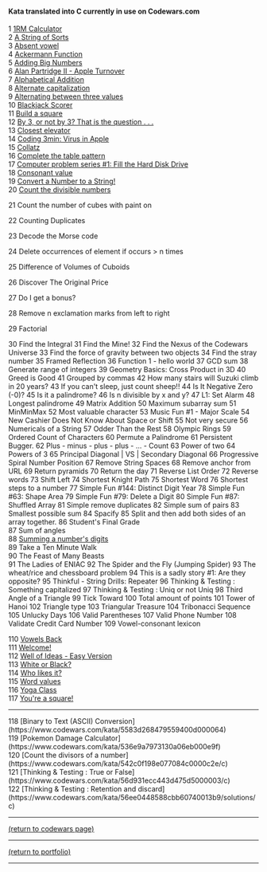 <!-- For more details see [GitHub Flavored Markdown](https://guides.github.com/features/mastering-markdown/). -->

#### Kata translated into C currently in use on Codewars.com

<!-- eventually these could be ranked by solves and live updated -->
<!-- <a href="http://example.com/" target="_blank">Hello, world!</a> -->
<!-- [1RM Calculator](https://www.codewars.com/kata/595bbea8a930ac0b91000130){:target="_blank"} -->

1 [1RM Calculator](https://www.codewars.com/kata/595bbea8a930ac0b91000130)<br>
2 [A String of Sorts](https://www.codewars.com/kata/536c6b8749aa8b3c2600029a)<br>
3 [Absent vowel](https://www.codewars.com/kata/56414fdc6488ee99db00002c)<br>
4 [Ackermann Function](https://www.codewars.com/kata/53ad69892a27079b34000bd9)<br>
5 [Adding Big Numbers](https://www.codewars.com/kata/55c11989e13716e35f000013)<br>
6 [Alan Partridge II - Apple Turnover](https://www.codewars.com/kata/580a094553bd9ec5d800007d)<br>
7 [Alphabetical Addition](https://www.codewars.com/kata/5d50e3914861a500121e1958)<br>
8 [Alternate capitalization](https://www.codewars.com/kata/59cfc000aeb2844d16000075)<br>
9 [Alternating between three values](https://www.codewars.com/kata/596776fbb4f24d0d82000141)<br>
10 [Blackjack Scorer](https://www.codewars.com/kata/534ffb35edb1241eda0015fe)<br>
11 [Build a square](https://www.codewars.com/kata/59a96d71dbe3b06c0200009c/c)<br>
12 [By 3, or not by 3? That is the question . . .](https://www.codewars.com/kata/59f7fc109f0e86d705000043/c)<br>
13 [Closest elevator](https://www.codewars.com/kata/5c374b346a5d0f77af500a5a/c)<br>
14 [Coding 3min: Virus in Apple](https://www.codewars.com/kata/5700af83d1acef83fd000048/c)<br>
15 [Collatz](https://www.codewars.com/kata/5286b2e162056fd0cb000c20/c)<br>
16 [Complete the table pattern](https://www.codewars.com/kata/5827e2efc983ca6f230000e0/c)<br>
17 [Computer problem series #1: Fill the Hard Disk Drive](https://www.codewars.com/kata/5d49c93d089c6e000ff8428c/c)<br>
18 [Consonant value](https://www.codewars.com/kata/59c633e7dcc4053512000073/c)<br>
19 [Convert a Number to a String!](https://www.codewars.com/kata/5265326f5fda8eb1160004c8/c)<br>
20 [Count the divisible numbers](https://www.codewars.com/kata/55a5c82cd8e9baa49000004c/c)<br>

21 Count the number of cubes with paint on

22 Counting Duplicates

23 Decode the Morse code 

24 Delete occurrences of element if occurs > n times

25 Difference of Volumes of Cuboids

26 Discover The Original Price

27 Do I get a bonus?

28 Remove n exclamation marks from left to right

29 Factorial

30 Find the Integral
	 31 Find the Mine!
	 32 Find the Nexus of the Codewars Universe
	 33 Find the force of gravity between two objects
	 34 Find the stray number
	 35 Framed Reflection
	 36 Function 1 - hello world
	 37 GCD sum 
	 38 Generate range of integers
	 39 Geometry Basics: Cross Product in 3D
	 40 Greed is Good
	 41 Grouped by commas
	 42 How many stairs will Suzuki climb in 20 years?
	 43 If you can't sleep, just count sheep!!
	 44 Is It Negative Zero (-0)?
	 45 Is it a palindrome?
	 46 Is n divisible by x and y?
	 47 L1: Set Alarm
	 48 Longest palindrome
	 49 Matrix Addition
	 50 Maximum subarray sum
	 51 MinMinMax
	 52 Most valuable character
	 53 Music Fun #1 - Major Scale
	 54 New Cashier Does Not Know About Space or Shift 
	 55 Not very secure
	 56 Numericals of a String
	 57 Odder Than the Rest
	 58 Olympic Rings
	 59 Ordered Count of Characters
	 60 Permute a Palindrome
	 61 Persistent Bugger.
	 62 Plus - minus - plus - plus - ... - Count
	 63 Power of two
	 64 Powers of 3
	 65 Principal Diagonal | VS | Secondary Diagonal
	 66 Progressive Spiral Number Position
	 67 Remove String Spaces
	 68 Remove anchor from URL
	 69 Return pyramids
	 70 Return the day 
	 71 Reverse List Order
	 72 Reverse words
	 73 Shift Left
	 74 Shortest Knight Path
	 75 Shortest Word
	 76 Shortest steps to a number
	 77 Simple Fun #144: Distinct Digit Year
	 78 Simple Fun #63: Shape Area
	 79 Simple Fun #79: Delete a Digit
	 80 Simple Fun #87: Shuffled Array
	 81 Simple remove duplicates
	 82 Simple sum of pairs
	 83 Smallest possible sum 
	 84 Spacify
	 85 Split and then add both sides of an array together.
	 86 Student's Final Grade<br>
	 87 Sum of angles<br>
	 88 [Summing a number's digits](https://www.codewars.com/kata/52f3149496de55aded000410/c)<br>
	 89 Take a Ten Minute Walk<br>
	 90 The Feast of Many Beasts<br>
	 91 The Ladies of ENIAC
	 92 The Spider and the Fly (Jumping Spider)
	 93 The wheat/rice and chessboard problem
	 94 This is a sadly story #1: Are they opposite?
	 95 Thinkful - String Drills: Repeater
	 96 Thinking & Testing : Something capitalized
	 97 Thinking & Testing : Uniq or not Uniq
	 98 Third Angle of a Triangle
	 99 Tick Toward
	100 Total amount of points
	101 Tower of Hanoi
	102 Triangle type
	103 Triangular Treasure
	104 Tribonacci Sequence
	105 Unlucky Days
	106 Valid Parentheses
	107 Valid Phone Number
	108 Validate Credit Card Number
	109 Vowel-consonant lexicon
	
110 [Vowels Back](https://www.codewars.com/kata/57cfd92c05c1864df2001563)<br>
111 [Welcome!](https://www.codewars.com/kata/577ff15ad648a14b780000e7)<br>
112 [Well of Ideas - Easy Version](https://www.codewars.com/kata/57f222ce69e09c3630000212)<br>
113 [White or Black?](https://www.codewars.com/kata/563319974612f4fa3f0000e0)<br>
114 [Who likes it?](https://www.codewars.com/kata/5266876b8f4bf2da9b000362)<br>
115 [Word values](https://www.codewars.com/kata/598d91785d4ce3ec4f000018)<br>
116 [Yoga Class](https://www.codewars.com/kata/5c79c07b4ba1e100097f4e1a)<br>
117 [You're a square!](https://www.codewars.com/kata/54c27a33fb7da0db0100040e)<br>
<hr>
118 [Binary to Text (ASCII) Conversion](https://www.codewars.com/kata/5583d268479559400d000064)<br>
119 [Pokemon Damage Calculator](https://www.codewars.com/kata/536e9a7973130a06eb000e9f)<br>
120 [Count the divisors of a number](https://www.codewars.com/kata/542c0f198e077084c0000c2e/c)<br>
121 [Thinking & Testing : True or False](https://www.codewars.com/kata/56d931ecc443d475d5000003/c)<br>
122 [Thinking & Testing : Retention and discard](https://www.codewars.com/kata/56ee0448588cbb60740013b9/solutions/c)<br>


<hr>
<a href="https://rowcased.github.io/alternate_page">(return to codewars page)</a>
<hr>
<a href="https://rowcased.github.io/">(return to portfolio)</a>
<hr>
